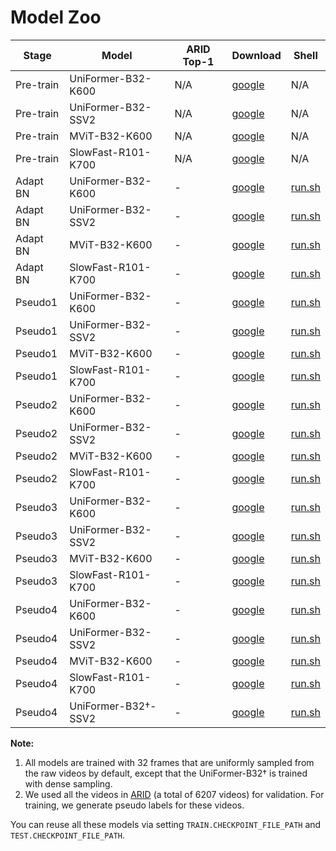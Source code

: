 # Model Zoo


|   Stage   | Model                | ARID Top-1 | Download   | Shell|
| --------- | -------------------- | --------------- | ---------- | ---- |
| Pre-train | UniFormer-B32-K600   | N/A               | [google](https://drive.google.com/file/d/1-DwdVf8w8lYj-iFpU40pfEpog9VE5PQB/view?usp=sharing) | N/A |
| Pre-train | UniFormer-B32-SSV2   | N/A               | [google](https://drive.google.com/file/d/1-rpMARXnyvyj6YUJkIvVqtna86egpjoS/view?usp=sharingg) | N/A |
| Pre-train | MViT-B32-K600        | N/A               | [google](https://dl.fbaipublicfiles.com/pyslowfast/model_zoo/mvit/k600.pyth) | N/A |
| Pre-train | SlowFast-R101-K700   | N/A               | [google](https://drive.google.com/file/d/1v1FdPUXBNRj-oKfctScT4L4qk8L1k3Gg/view?usp=sharing) | N/A |
| Adapt BN  | UniFormer-B32-K600   | -               | [google]() | [run.sh](./exp_adapt_bn/uniformer_b32_k600/) |
| Adapt BN  | UniFormer-B32-SSV2   | -               | [google]() | [run.sh](./exp_adapt_bn/uniformer_b32_ssv2/) |
| Adapt BN  | MViT-B32-K600        | -               | [google]() | [run.sh](./exp_adapt_bn/mvit_b32_k600/) |
| Adapt BN  | SlowFast-R101-K700   | -               | [google]() | [run.sh](./exp_adapt_bn/mvit_b32_k600/) |
| Pseudo1   | UniFormer-B32-K600   | -               | [google]() | [run.sh](./exp_pseudo_stage1/uniformer_b32_k600/) |
| Pseudo1   | UniFormer-B32-SSV2   | -               | [google]() | [run.sh](./exp_pseudo_stage1/uniformer_b32_ssv2/) |
| Pseudo1   | MViT-B32-K600        | -               | [google]() | [run.sh](./exp_pseudo_stage1/mvit_b32_k600/) |
| Pseudo1   | SlowFast-R101-K700   | -               | [google]() | [run.sh](./exp_pseudo_stage1/sf32_k700/) |
| Pseudo2   | UniFormer-B32-K600   | -               | [google]() | [run.sh](./exp_pseudo_stage2/uniformer_b32_k600/) |
| Pseudo2   | UniFormer-B32-SSV2   | -               | [google]() | [run.sh](./exp_pseudo_stage2/uniformer_b32_ssv2/) |
| Pseudo2   | MViT-B32-K600        | -               | [google]() | [run.sh](./exp_pseudo_stage2/mvit_b32_k600/) |
| Pseudo2   | SlowFast-R101-K700   | -               | [google]() | [run.sh](./exp_pseudo_stage2/sf32_k700/) |
| Pseudo3   | UniFormer-B32-K600   | -               | [google]() | [run.sh](./exp_pseudo_stage3/uniformer_b32_k600/) |
| Pseudo3   | UniFormer-B32-SSV2   | -               | [google]() | [run.sh](./exp_pseudo_stage3/uniformer_b32_ssv2/) |
| Pseudo3   | MViT-B32-K600        | -               | [google]() | [run.sh](./exp_pseudo_stage3/mvit_b32_k600/) |
| Pseudo3   | SlowFast-R101-K700   | -               | [google]() | [run.sh](./exp_pseudo_stage3/sf32_k700/) |
| Pseudo4   | UniFormer-B32-K600   | -               | [google]() | [run.sh](./exp_pseudo_stage4/uniformer_b32_k600/) |
| Pseudo4   | UniFormer-B32-SSV2   | -               | [google]() | [run.sh](./exp_pseudo_stage4/uniformer_b32_ssv2/) |
| Pseudo4   | MViT-B32-K600        | -               | [google]() | [run.sh](./exp_pseudo_stage4/mvit_b32_k600/) |
| Pseudo4   | SlowFast-R101-K700   | -               | [google]() | [run.sh](./exp_pseudo_stage4/sf32_k700/) |
| Pseudo4   | UniFormer-B32†-SSV2   | -               | [google]() | [run.sh](./exp_experts/uniformer_b32_ssv2/) |

**Note:**
1. All models are trained with 32 frames that are uniformly sampled from the raw videos by default, except that the UniFormer-B32† is trained with dense sampling.
2. We used all the videos in [ARID](https://xuyu0010.github.io/arid.html) (a total of 6207 videos) for validation. For training, we generate pseudo labels for these videos. 

You can reuse all these models via setting `TRAIN.CHECKPOINT_FILE_PATH` and `TEST.CHECKPOINT_FILE_PATH`.